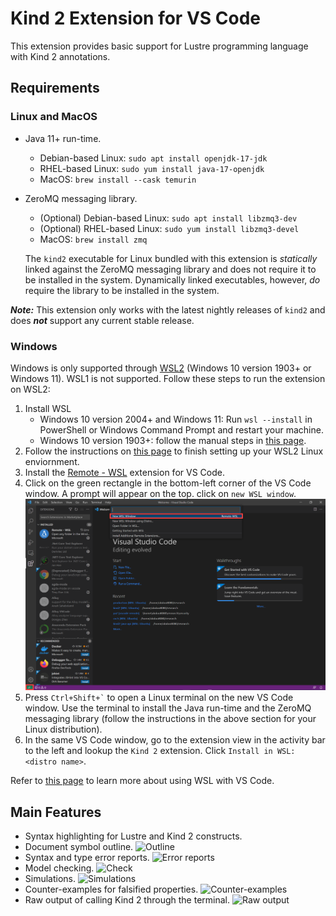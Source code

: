 # Kind 2 Extension for VS Code
This extension provides basic support for Lustre programming language with Kind 2 annotations.

## Requirements
### Linux and MacOS
* Java 11+ run-time.
  * Debian-based Linux: `sudo apt install openjdk-17-jdk`
  * RHEL-based Linux: `sudo yum install java-17-openjdk`
  * MacOS: `brew install --cask temurin`
* ZeroMQ messaging library.
  * (Optional) Debian-based Linux: `sudo apt install libzmq3-dev`
  * (Optional) RHEL-based Linux: `sudo yum install libzmq3-devel`
  * MacOS: `brew install zmq`

  The `kind2` executable for Linux bundled with this extension is _statically_ linked against the ZeroMQ messaging library and does not require it to be installed in the system. Dynamically linked executables, however, *do* require the library to be installed in the system.

***Note:*** This extension only works with the latest nightly releases of `kind2` and does ***not*** support any current stable release.

### Windows
Windows is only supported through [WSL2](https://docs.microsoft.com/en-us/windows/wsl/about) (Windows 10 version 1903+ or Windows 11). WSL1 is not supported. Follow these steps to run the extension on WSL2:
1. Install WSL
    * Windows 10 version 2004+ and Windows 11: Run `wsl --install` in PowerShell or Windows Command Prompt and restart your machine.
    * Windows 10 version 1903+: follow the manual steps in [this page](https://docs.microsoft.com/en-us/windows/wsl/install).
2. Follow the instructions on [this page](https://docs.microsoft.com/en-us/windows/wsl/setup/environment#set-up-your-linux-user-info) to finish setting up your WSL2 Linux enviornment.
3. Install the [Remote - WSL](https://marketplace.visualstudio.com/items?itemName=ms-vscode-remote.remote-wsl) extension for VS Code.
4. Click on the green rectangle in the bottom-left corner of the VS Code window. A prompt will appear on the top. click on `new WSL window`.
![WSL window](gifs/wsl.png)
5. Press `` Ctrl+Shift+` `` to open a Linux terminal on the new VS Code window. Use the terminal to install the Java run-time and the ZeroMQ messaging library (follow the instructions in the above section for your Linux distribution).
6. In the same VS Code window, go to the extension view in the activity bar to the left and lookup the `Kind 2` extension. Click `Install in WSL: <distro name>`.

Refer to [this page](https://docs.microsoft.com/en-us/windows/wsl/tutorials/wsl-vscode) to learn more about using WSL with VS Code.

## Main Features
* Syntax highlighting for Lustre and Kind 2 constructs.
* Document symbol outline.
  ![Outline](gifs/outline.gif)
* Syntax and type error reports.
  ![Error reports](gifs/errors.gif)
* Model checking.
  ![Check](gifs/check.gif)
* Simulations.
  ![Simulations](gifs/simulation.gif)
* Counter-examples for falsified properties.
  ![Counter-examples](gifs/counterExample.gif)
* Raw output of calling Kind 2 through the terminal.
  ![Raw output](gifs/raw.gif)
